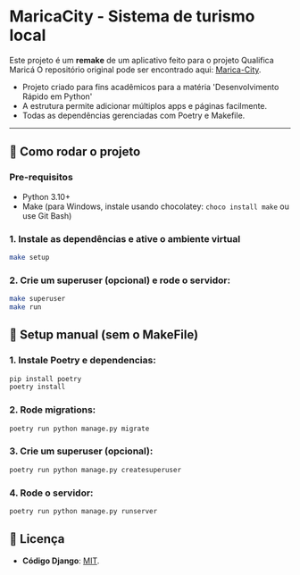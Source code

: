 # MaricaCity - Sistema de turismo local

Este projeto é um **remake** de um aplicativo feito para o projeto Qualifica Maricá
O repositório original pode ser encontrado aqui: [Marica-City](https://github.com/GabrielaPeroni/Marica-City).

- Projeto criado para fins acadêmicos para a matéria 'Desenvolvimento Rápido em Python'
- A estrutura permite adicionar múltiplos apps e páginas facilmente.
- Todas as dependências gerenciadas com Poetry e Makefile.

---

## 🚀 Como rodar o projeto

### Pre-requisitos

- Python 3.10+
- Make (para Windows, instale usando chocolatey: `choco install make` ou use Git Bash)


### 1. Instale as dependências e ative o ambiente virtual
```bash
make setup
```

### 2. Crie um superuser (opcional) e rode o servidor:

```bash
make superuser
make run
```

## 📖 Setup manual (sem o MakeFile)

### 1. Instale Poetry e dependencias:
```bash
pip install poetry
poetry install
```

### 2. Rode migrations:
```bash
poetry run python manage.py migrate
```

### 3. Crie um superuser (opcional):
```bash
poetry run python manage.py createsuperuser
```

### 4. Rode o servidor:
```bash
poetry run python manage.py runserver
```

## 📜 Licença
- **Código Django**: [MIT](./LICENSE.txt).
